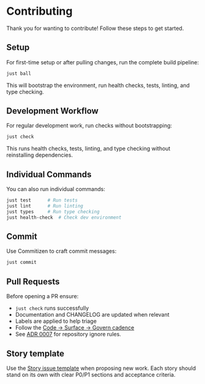 # Contributing

Thank you for wanting to contribute! Follow these steps to get started.

## Setup

For first-time setup or after pulling changes, run the complete build pipeline:

```bash
just ball
```

This will bootstrap the environment, run health checks, tests, linting, and type checking.

## Development Workflow

For regular development work, run checks without bootstrapping:

```bash
just check
```

This runs health checks, tests, linting, and type checking without reinstalling dependencies.

## Individual Commands

You can also run individual commands:

```bash
just test      # Run tests
just lint      # Run linting
just types     # Run type checking
just health-check  # Check dev environment
```

## Commit

Use Commitizen to craft commit messages:

```bash
just commit
```

## Pull Requests

Before opening a PR ensure:

- `just check` runs successfully
- Documentation and CHANGELOG are updated when relevant
- Labels are applied to help triage
- Follow the [Code → Surface → Govern cadence](docs/adr/0043-code-surface-govern-cadence.md)
- See [ADR 0007](docs/adr/0007-contributor-experience-kit.md#ignored-artefacts-strategy) for repository ignore rules.

## Story template

Use the [Story issue template](.github/ISSUE_TEMPLATE/story.yml) when proposing
new work. Each story should stand on its own with clear P0/P1 sections and
acceptance criteria.


